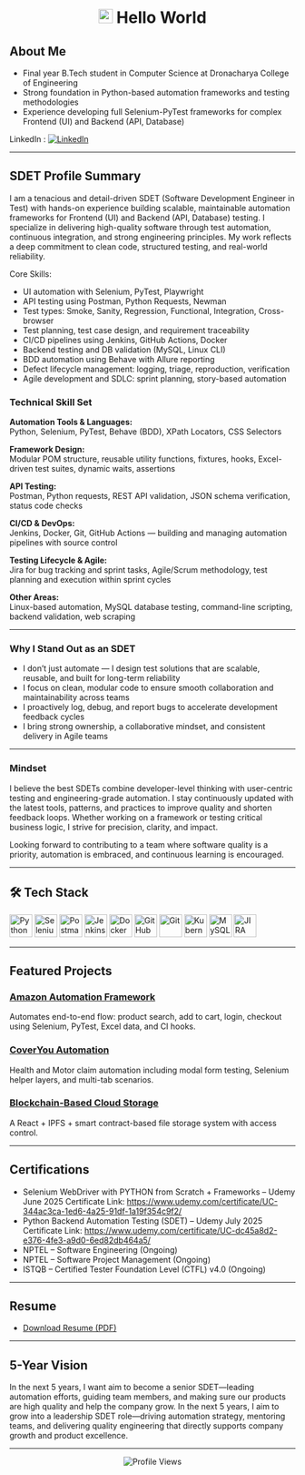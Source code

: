 <h1 align="center">
  <img src="https://raw.githubusercontent.com/iampavangandhi/iampavangandhi/master/gifs/Hi.gif" width="25px" height="25px">
  Hello World
</h1>


## About Me

- Final year B.Tech student in Computer Science at Dronacharya College of Engineering  
- Strong foundation in Python-based automation frameworks and testing methodologies  
- Experience developing full Selenium-PyTest frameworks for complex Frontend (UI) and Backend (API, Database)
  
LinkedIn : [![LinkedIn](https://img.shields.io/badge/LinkedIn-blue?style=flat&logo=linkedin&logoColor=white)](https://www.linkedin.com/in/satvik-jayalwal-697264227/)

---

## SDET Profile Summary

I am a tenacious and detail-driven SDET (Software Development Engineer in Test) with hands-on experience building scalable, maintainable automation frameworks for Frontend (UI) and Backend (API, Database) testing. I specialize in delivering high-quality software through test automation, continuous integration, and strong engineering principles. My work reflects a deep commitment to clean code, structured testing, and real-world reliability.

Core Skills:

- UI automation with Selenium, PyTest, Playwright
- API testing using Postman, Python Requests, Newman
- Test types: Smoke, Sanity, Regression, Functional, Integration, Cross-browser
- Test planning, test case design, and requirement traceability
- CI/CD pipelines using Jenkins, GitHub Actions, Docker
- Backend testing and DB validation (MySQL, Linux CLI)
- BDD automation using Behave with Allure reporting
- Defect lifecycle management: logging, triage, reproduction, verification
- Agile development and SDLC: sprint planning, story-based automation

### Technical Skill Set

**Automation Tools & Languages:**  
Python, Selenium, PyTest, Behave (BDD), XPath Locators, CSS Selectors

**Framework Design:**  
Modular POM structure, reusable utility functions, fixtures, hooks, Excel-driven test suites, dynamic waits, assertions

**API Testing:**  
Postman, Python requests, REST API validation, JSON schema verification, status code checks

**CI/CD & DevOps:**  
Jenkins, Docker, Git, GitHub Actions — building and managing automation pipelines with source control

**Testing Lifecycle & Agile:**  
Jira for bug tracking and sprint tasks, Agile/Scrum methodology, test planning and execution within sprint cycles

**Other Areas:**  
Linux-based automation, MySQL database testing, command-line scripting, backend validation, web scraping

---

### Why I Stand Out as an SDET

- I don’t just automate — I design test solutions that are scalable, reusable, and built for long-term reliability  
- I focus on clean, modular code to ensure smooth collaboration and maintainability across teams  
- I proactively log, debug, and report bugs to accelerate development feedback cycles  
- I bring strong ownership, a collaborative mindset, and consistent delivery in Agile teams

---

### Mindset

I believe the best SDETs combine developer-level thinking with user-centric testing and engineering-grade automation. I stay continuously updated with the latest tools, patterns, and practices to improve quality and shorten feedback loops. Whether working on a framework or testing critical business logic, I strive for precision, clarity, and impact.

Looking forward to contributing to a team where software quality is a priority, automation is embraced, and continuous learning is encouraged.

---

## 🛠️ Tech Stack

<p align="left">
  <!-- Languages -->
  <img src="https://cdn.jsdelivr.net/gh/devicons/devicon/icons/python/python-original.svg" width="40" alt="Python" />
  <!-- Automation & Testing -->
  <img src="https://img.icons8.com/color/48/selenium-test-automation.png" width="40" alt="Selenium"/>
  <img src="https://img.icons8.com/external-tal-revivo-shadow-tal-revivo/48/null/external-postman-is-the-only-complete-api-development-environment-logo-shadow-tal-revivo.png" width="40" alt="Postman"/>
  
  <!-- CI/CD & DevOps -->
  <img src="https://cdn.jsdelivr.net/gh/devicons/devicon/icons/jenkins/jenkins-original.svg" width="40" alt="Jenkins"/>
  <img src="https://cdn.jsdelivr.net/gh/devicons/devicon/icons/docker/docker-original.svg" width="40" alt="Docker"/>
  <img src="https://cdn.jsdelivr.net/gh/devicons/devicon/icons/github/github-original.svg" width="40" alt="GitHub"/>
  <img src="https://cdn.jsdelivr.net/gh/devicons/devicon/icons/git/git-original.svg" width="40" alt="Git"/>
  <img src="https://cdn.jsdelivr.net/gh/devicons/devicon/icons/kubernetes/kubernetes-plain.svg" width="40" alt="Kubernetes"/>

  <!-- DB & Project -->
  <img src="https://cdn.jsdelivr.net/gh/devicons/devicon/icons/mysql/mysql-original.svg" width="40" alt="MySQL"/>
  <img src="https://cdn.jsdelivr.net/gh/devicons/devicon/icons/jira/jira-original.svg" width="40" alt="JIRA"/>
</p>


---

## Featured Projects

### [Amazon Automation Framework](https://github.com/SatvikJayalwal/AutomatingAmazon)
Automates end-to-end flow: product search, add to cart, login, checkout using Selenium, PyTest, Excel data, and CI hooks.

### [CoverYou Automation](https://github.com/SatvikJayalwal/CoverYouAutomation)
Health and Motor claim automation including modal form testing, Selenium helper layers, and multi-tab scenarios.

### [Blockchain-Based Cloud Storage](https://github.com/SatvikJayalwal/Bloackchain_Decentralized_cloud_storage_system)
A React + IPFS + smart contract-based file storage system with access control.

---

## Certifications
- Selenium WebDriver with PYTHON from Scratch + Frameworks – Udemy June 2025
  Certificate Link: https://www.udemy.com/certificate/UC-344ac3ca-1ed6-4a25-91df-1a19f354c9f2/
- Python Backend Automation Testing (SDET) – Udemy July 2025
  Certificate Link: https://www.udemy.com/certificate/UC-dc45a8d2-e376-4fe3-a9d0-6ed82db464a5/
- NPTEL – Software Engineering (Ongoing)
- NPTEL – Software Project Management (Ongoing)
- ISTQB – Certified Tester Foundation Level (CTFL) v4.0 (Ongoing)

---

## Resume

- [Download Resume (PDF)](https://github.com/SatvikJayalwal/SatvikJayalwal/blob/main/resume.pdf)

---

## 5-Year Vision

In the next 5 years, I want aim to become a senior SDET—leading automation efforts, guiding team members, and making sure our products are high quality and help the company grow.
In the next 5 years, I aim to grow into a leadership SDET role—driving automation strategy, mentoring teams, and delivering quality engineering that directly supports company growth and product excellence.

---

<div align="center">
  <img src="https://komarev.com/ghpvc/?username=SatvikJayalwal&color=blue" alt="Profile Views">
</div>
